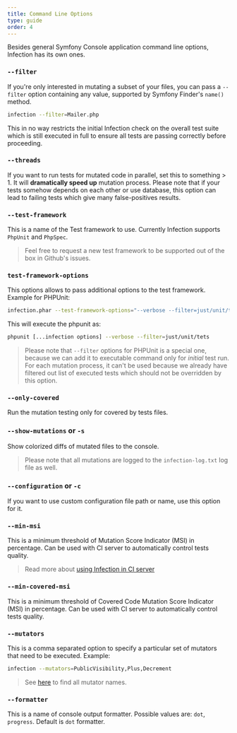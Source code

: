```yaml
---
title: Command Line Options
type: guide
order: 4
---
```


Besides general Symfony Console application command line options, Infection has its own ones.

### `--filter`

If you're only interested in mutating a subset of your files, you can pass a `--filter` option containing any value, supported by Symfony Finder's `name()` method.

``` bash
infection --filter=Mailer.php
```

This in no way restricts the initial Infection check on the overall test suite which is still executed in full to ensure all tests are passing correctly before proceeding.


### `--threads`

If you want to run tests for mutated code in parallel, set this to something > 1. It will **dramatically speed up** mutation process. Please note that if your tests somehow depends on each other or use database, this option can lead to failing tests which give many false-positives results. 

### `--test-framework`

This is a name of the Test framework to use. Currently Infection supports `PhpUnit` and `PhpSpec`.

>Feel free to request a new test framework to be supported out of the box in Github's issues.

### `test-framework-options`

This options allows to pass additional options to the test framework. Example for PHPUnit:

```bash
infection.phar --test-framework-options="--verbose --filter=just/unit/tests"
```

This will execute the phpunit as:

```bash
phpunit [...infection options] --verbose --filter=just/unit/tets
```

> Please note that `--filter` options for PHPUnit is a special one, because we can add it to executable command only for _initial_ test run. For each mutation process, it can't be used because we already have filtered out list of executed tests which should not be overridden by this option.

### `--only-covered`

Run the mutation testing only for covered by tests files.

### `--show-mutations` or `-s`

Show colorized diffs of mutated files to the console.

> Please note that all mutations are logged to the `infection-log.txt` log file as well.

### `--configuration` or `-c`

If you want to use custom configuration file path or name, use this option for it.

### `--min-msi`

This is a minimum threshold of Mutation Score Indicator (MSI) in percentage. Can be used with CI server to automatically control tests quality.

> Read more about [using Infection in CI server](./using-with-ci.html)

### `--min-covered-msi`

This is a minimum threshold of Covered Code Mutation Score Indicator (MSI) in percentage. Can be used with CI server to automatically control tests quality.

### `--mutators`

This is a comma separated option to specify a particular set of mutators that need to be executed. Example:

``` bash
infection --mutators=PublicVisibility,Plus,Decrement
```

> See [here](./mutators.html) to find all mutator names.

### `--formatter`

This is a name of console output formatter. Possible values are: `dot`, `progress`. Default is `dot` formatter.